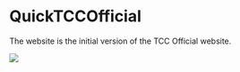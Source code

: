 # QuickTCCOfficial
The website is the initial version of the TCC Official website.

![](https://media.giphy.com/media/j5VDb4qQ3Te28qO6x4/giphy.gif)
